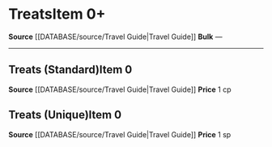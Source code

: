 ﻿---
id: '1705'
item_category: Animals and Gear
item_subcategory: Animal Caretaking Gear
level: '0'
name: Treats
price: 1 sp
rarity: Common
source: '[[DATABASE/source/Travel Guide|Travel Guide]]'
subcategory: animalgear
type: Item

---
# Treats<span class="item-type">Item 0+</span>

**Source** [[DATABASE/source/Travel Guide|Travel Guide]]
**Bulk** —

---

## Treats (Standard)<span class="item-type">Item 0</span>

**Source** [[DATABASE/source/Travel Guide|Travel Guide]]
**Price** 1 cp

## Treats (Unique)<span class="item-type">Item 0</span>

**Source** [[DATABASE/source/Travel Guide|Travel Guide]]
**Price** 1 sp